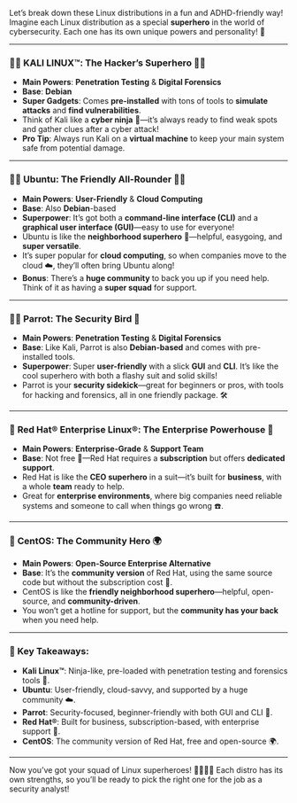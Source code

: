 Let’s break down these Linux distributions in a fun and ADHD-friendly way! Imagine each Linux distribution as a special **superhero** in the world of cybersecurity. Each one has its own unique powers and personality! 🌟

---

### 🕵️‍♂️ KALI LINUX™: The Hacker’s Superhero 🦸‍♂️
- **Main Powers**: **Penetration Testing** & **Digital Forensics**
- **Base**: **Debian**
- **Super Gadgets**: Comes **pre-installed** with tons of tools to **simulate attacks** and **find vulnerabilities**.
- Think of Kali like a **cyber ninja** 🥷—it’s always ready to find weak spots and gather clues after a cyber attack!
- **Pro Tip**: Always run Kali on a **virtual machine** to keep your main system safe from potential damage.

---

### 🧑‍💻 **Ubuntu**: The Friendly All-Rounder 🦸‍♀️
- **Main Powers**: **User-Friendly** & **Cloud Computing**
- **Base**: Also **Debian**-based
- **Superpower**: It’s got both a **command-line interface (CLI)** and a **graphical user interface (GUI)**—easy to use for everyone!
- Ubuntu is like the **neighborhood superhero** 🦸—helpful, easygoing, and **super versatile**.
- It’s super popular for **cloud computing**, so when companies move to the cloud ☁️, they’ll often bring Ubuntu along!
- **Bonus**: There’s a **huge community** to back you up if you need help. Think of it as having a **super squad** for support.

---

### 🦸‍♂️ **Parrot**: The Security Bird 🦅
- **Main Powers**: **Penetration Testing** & **Digital Forensics**
- **Base**: Like Kali, Parrot is also **Debian-based** and comes with pre-installed tools.
- **Superpower**: Super **user-friendly** with a slick **GUI** and **CLI**. It’s like the cool superhero with both a flashy suit and solid skills!
- Parrot is your **security sidekick**—great for beginners or pros, with tools for hacking and forensics, all in one friendly package. 🛠️

---

### 🏢 **Red Hat® Enterprise Linux®**: The Enterprise Powerhouse 🦾
- **Main Powers**: **Enterprise-Grade** & **Support Team**
- **Base**: Not free 🤑—Red Hat requires a **subscription** but offers **dedicated support**.
- Red Hat is like the **CEO superhero** in a suit—it’s built for **business**, with a whole **team** ready to help.
- Great for **enterprise environments**, where big companies need reliable systems and someone to call when things go wrong ☎️.

---

### 🤝 **CentOS**: The Community Hero 🌍
- **Main Powers**: **Open-Source Enterprise Alternative**
- **Base**: It’s the **community version** of Red Hat, using the same source code but without the subscription cost 💸.
- CentOS is like the **friendly neighborhood superhero**—helpful, open-source, and **community-driven**.
- You won’t get a hotline for support, but the **community has your back** when you need help.

---

### 📝 Key Takeaways:
- **Kali Linux™**: Ninja-like, pre-loaded with penetration testing and forensics tools 🥷.
- **Ubuntu**: User-friendly, cloud-savvy, and supported by a huge community ☁️.
- **Parrot**: Security-focused, beginner-friendly with both GUI and CLI 🦅.
- **Red Hat®**: Built for business, subscription-based, with enterprise support 🏢.
- **CentOS**: The community version of Red Hat, free and open-source 🌍.

---

Now you’ve got your squad of Linux superheroes! 🦸‍♂️🦸‍♀️ Each distro has its own strengths, so you’ll be ready to pick the right one for the job as a security analyst!